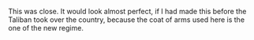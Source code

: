 This was close. It would look almost perfect, if I had made this before the Taliban took over the country, because the coat of arms used here is the one of the new regime.
